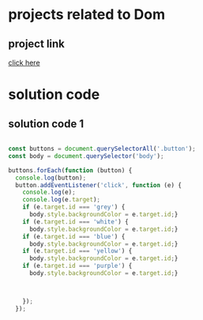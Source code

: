 # projects related to Dom 

## project link 
[click here](https://stackblitz.com/edit/dom-project-chaiaurcode?file=1-colorChanger%2Fchaiaurcode.js)

# solution code 
## solution code 1
```javascript

const buttons = document.querySelectorAll('.button');
const body = document.querySelector('body');

buttons.forEach(function (button) {
  console.log(button);
  button.addEventListener('click', function (e) {
    console.log(e);
    console.log(e.target);
    if (e.target.id === 'grey') {
      body.style.backgroundColor = e.target.id;}
    if (e.target.id === 'white') {
      body.style.backgroundColor = e.target.id;}
    if (e.target.id === 'blue') {
      body.style.backgroundColor = e.target.id;}
    if (e.target.id === 'yellow') {
      body.style.backgroundColor = e.target.id;}
    if (e.target.id === 'purple') {
      body.style.backgroundColor = e.target.id;}



    });
  });

```